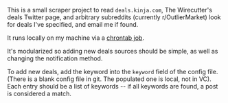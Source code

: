 This is a small scraper project to read `deals.kinja.com`, The Wirecutter's deals Twitter page, and arbitrary subreddits (currently r/OutlierMarket) look for deals I've specified, and email me if found. 

It runs locally on my machine via a [chrontab job](https://www.techradar.com/how-to/computing/apple/terminal-101-creating-cron-jobs-1305651).

It's modularized so adding new deals sources should be simple, as well as changing the notification method.

To add new deals, add the keyword into the `keyword` field of the config file. (There is a blank config file in git. The populated one is local, not in VC). Each entry should be a list of keywords -- if all keywords are found, a post is considered a match.
